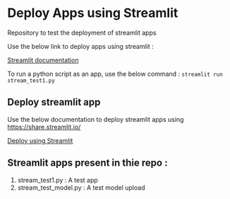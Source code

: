 # Deploy Apps using Streamlit

Repository to test the deployment of streamlit apps

Use the below link to deploy apps using streamlit : 

[Streamlit documentation](https://docs.streamlit.io/en/stable/getting_started.html)

To run a python script as an app, use the below command : 
`streamlit run stream_test1.py`

## Deploy streamlit app 

Use the below documentation to deploy streamlit apps using 
https://share.streamlit.io/

[Deploy using Streamlit](https://docs.streamlit.io/en/stable/deploy_streamlit_app.html)

## Streamlit apps present in thie repo : 

1. stream_test1.py : A test app
2. stream_test_model.py : A test model upload
